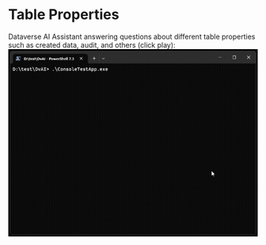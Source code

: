 # Table Properties

Dataverse AI Assistant answering questions about different table properties such as created data, audit, and others (click play):
![Table Properties](assets/images/UnmanagedTables.gif)
